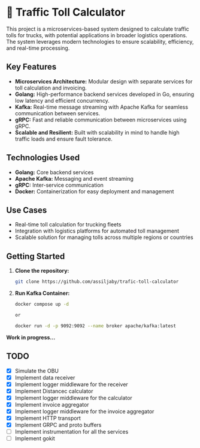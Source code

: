 # 🚚 Traffic Toll Calculator

This project is a microservices-based system designed to calculate traffic tolls for trucks, with potential applications in broader logistics operations. The system leverages modern technologies to ensure scalability, efficiency, and real-time processing.

## Key Features
- **Microservices Architecture:** Modular design with separate services for toll calculation and invoicing.
- **Golang:** High-performance backend services developed in Go, ensuring low latency and efficient concurrency.
- **Kafka:** Real-time message streaming with Apache Kafka for seamless communication between services.
- **gRPC:** Fast and reliable communication between microservices using gRPC.
- **Scalable and Resilient:** Built with scalability in mind to handle high traffic loads and ensure fault tolerance.

## Technologies Used
- **Golang:** Core backend services
- **Apache Kafka:** Messaging and event streaming
- **gRPC:** Inter-service communication
- **Docker:** Containerization for easy deployment and management

## Use Cases
- Real-time toll calculation for trucking fleets
- Integration with logistics platforms for automated toll management
- Scalable solution for managing tolls across multiple regions or countries

## Getting Started
1. **Clone the repository:**
    ```bash
    git clone https://github.com/assiljaby/trafic-toll-calculator
    

2. **Run Kafka Container:**
    ```bash
    docker compose up -d
    
    or
    
    docker run -d -p 9092:9092 --name broker apache/kafka:latest

    
**Work in progress...**

## TODO
- [x] Simulate the OBU
- [x] Implement data receiver
- [x] Implement logger middleware for the receiver
- [x] Implement Distancec calculator
- [x] Implement logger middleware for the calculator
- [x] Implement invoice aggregator
- [x] Implement logger middleware for the invoice aggregator
- [x] Implement HTTP transport
- [x] Implement GRPC and proto buffers
- [ ] Implement instrumentation for all the services
- [ ] Implement gokit